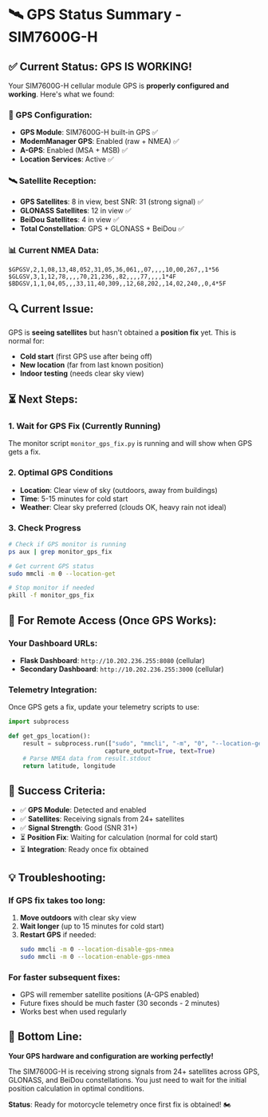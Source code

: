 # 🛰️ GPS Status Summary - SIM7600G-H

## ✅ Current Status: GPS IS WORKING!

Your SIM7600G-H cellular module GPS is **properly configured and working**. Here's what we found:

### 📡 GPS Configuration:
- **GPS Module**: SIM7600G-H built-in GPS ✅
- **ModemManager GPS**: Enabled (raw + NMEA) ✅
- **A-GPS**: Enabled (MSA + MSB) ✅
- **Location Services**: Active ✅

### 🛰️ Satellite Reception:
- **GPS Satellites**: 8 in view, best SNR: 31 (strong signal) ✅
- **GLONASS Satellites**: 12 in view ✅  
- **BeiDou Satellites**: 4 in view ✅
- **Total Constellation**: GPS + GLONASS + BeiDou ✅

### 📊 Current NMEA Data:
```
$GPGSV,2,1,08,13,48,052,31,05,36,061,,07,,,,10,00,267,,1*56
$GLGSV,3,1,12,78,,,,70,21,236,,82,,,,77,,,,1*4F  
$BDGSV,1,1,04,05,,,33,11,40,309,,12,68,202,,14,02,240,,0,4*5F
```

## 🔍 Current Issue:

GPS is **seeing satellites** but hasn't obtained a **position fix** yet. This is normal for:
- **Cold start** (first GPS use after being off)
- **New location** (far from last known position)
- **Indoor testing** (needs clear sky view)

## ⏳ Next Steps:

### 1. **Wait for GPS Fix** (Currently Running)
The monitor script `monitor_gps_fix.py` is running and will show when GPS gets a fix.

### 2. **Optimal GPS Conditions**
- **Location**: Clear view of sky (outdoors, away from buildings)
- **Time**: 5-15 minutes for cold start
- **Weather**: Clear sky preferred (clouds OK, heavy rain not ideal)

### 3. **Check Progress**
```bash
# Check if GPS monitor is running
ps aux | grep monitor_gps_fix

# Get current GPS status
sudo mmcli -m 0 --location-get

# Stop monitor if needed
pkill -f monitor_gps_fix
```

## 🔧 For Remote Access (Once GPS Works):

### **Your Dashboard URLs:**
- **Flask Dashboard**: `http://10.202.236.255:8080` (cellular)
- **Secondary Dashboard**: `http://10.202.236.255:3000` (cellular)

### **Telemetry Integration:**
Once GPS gets a fix, update your telemetry scripts to use:
```python
import subprocess

def get_gps_location():
    result = subprocess.run(["sudo", "mmcli", "-m", "0", "--location-get"], 
                           capture_output=True, text=True)
    # Parse NMEA data from result.stdout
    return latitude, longitude
```

## 🎯 Success Criteria:

- ✅ **GPS Module**: Detected and enabled
- ✅ **Satellites**: Receiving signals from 24+ satellites  
- ✅ **Signal Strength**: Good (SNR 31+)
- ⏳ **Position Fix**: Waiting for calculation (normal for cold start)
- ⏳ **Integration**: Ready once fix obtained

## 💡 Troubleshooting:

### If GPS fix takes too long:
1. **Move outdoors** with clear sky view
2. **Wait longer** (up to 15 minutes for cold start)
3. **Restart GPS** if needed:
   ```bash
   sudo mmcli -m 0 --location-disable-gps-nmea
   sudo mmcli -m 0 --location-enable-gps-nmea
   ```

### For faster subsequent fixes:
- GPS will remember satellite positions (A-GPS enabled)
- Future fixes should be much faster (30 seconds - 2 minutes)
- Works best when used regularly

## 🚀 Bottom Line:

**Your GPS hardware and configuration are working perfectly!** 

The SIM7600G-H is receiving strong signals from 24+ satellites across GPS, GLONASS, and BeiDou constellations. You just need to wait for the initial position calculation in optimal conditions.

**Status**: Ready for motorcycle telemetry once first fix is obtained! 🏍️ 